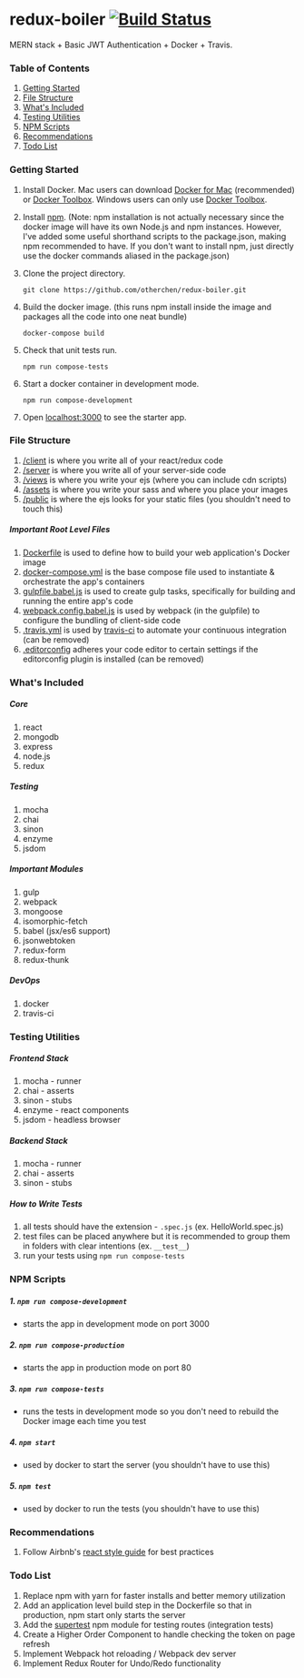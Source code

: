 # redux-boiler [![Build Status](https://travis-ci.org/otherchen/redux-boiler.svg?branch=master)](https://travis-ci.org/otherchen/redux-boiler)
MERN stack + Basic JWT Authentication + Docker + Travis.

### Table of Contents
1. [Getting Started](#getting-started)
1. [File Structure](#file-structure)
1. [What's Included](#whats-included)
1. [Testing Utilities](#testing-utilities)
1. [NPM Scripts](#npm-scripts)
1. [Recommendations](#recommendations)
1. [Todo List](#todo-list)

### Getting Started
1. Install Docker. Mac users can download [Docker for Mac](https://www.docker.com/docker-mac) (recommended) or [Docker Toolbox](https://docs.docker.com/toolbox/toolbox_install_mac/). Windows users can only use [Docker Toolbox](https://docs.docker.com/toolbox/toolbox_install_windows/).

1. Install [npm](https://nodejs.org/en/download/). (Note: npm installation is not actually necessary since the docker image will have its own
Node.js and npm instances. However, I've added some useful shorthand scripts to the package.json, making npm recommended to have. If you don't want to install npm, just directly use the docker commands aliased in the package.json)

1. Clone the project directory.
    ```
    git clone https://github.com/otherchen/redux-boiler.git
    ```

1. Build the docker image. (this runs npm install inside the image and packages all the code into one neat bundle)
    ```
    docker-compose build
    ```

1. Check that unit tests run.
    ```
    npm run compose-tests
    ```

1. Start a docker container in development mode.
    ```
    npm run compose-development
    ```

1. Open [localhost:3000](localhost:3000) to see the starter app.

### File Structure
1. [/client](./client) is where you write all of your react/redux code
2. [/server](./server) is where you write all of your server-side code
3. [/views](./views) is where you write your ejs (where you can include cdn scripts)
4. [/assets](./assets) is where you write your sass and where you place your images
5. [/public](./public) is where the ejs looks for your static files (you shouldn't need to touch this)

##### Important Root Level Files
1. [Dockerfile](./Dockerfile) is used to define how to build your web application's Docker image
2. [docker-compose.yml](./docker-compose.yml) is the base compose file used to instantiate & orchestrate the app's containers
3. [gulpfile.babel.js](./gulpfile.babel.js) is used to create gulp tasks, specifically for building and running the entire app's code
4. [webpack.config.babel.js](./webpack.config.babel.js) is used by webpack (in the gulpfile) to configure the bundling of client-side code
5. [.travis.yml](./.travis.yml) is used by [travis-ci](https://travis-ci.org/) to automate your continuous integration (can be removed)
6. [.editorconfig](./.editorconfig) adheres your code editor to certain settings if the editorconfig plugin is installed (can be removed)

### What's Included

##### Core
1. react
2. mongodb
3. express
4. node.js
5. redux

##### Testing
1. mocha
2. chai
3. sinon
4. enzyme
5. jsdom

##### Important Modules
1. gulp
2. webpack
4. mongoose
7. isomorphic-fetch
8. babel (jsx/es6 support)
9. jsonwebtoken
10. redux-form
11. redux-thunk

##### DevOps
1. docker
2. travis-ci

### Testing Utilities
##### Frontend Stack
1. mocha - runner
2. chai - asserts
3. sinon - stubs
4. enzyme - react components
5. jsdom - headless browser

##### Backend Stack
1. mocha - runner
2. chai - asserts
3. sinon - stubs

##### How to Write Tests
1. all tests should have the extension - `.spec.js` (ex. HelloWorld.spec.js)
2. test files can be placed anywhere but it is recommended to group them in folders with clear intentions (ex. `__test__`)
3. run your tests using `npm run compose-tests`

### NPM Scripts
##### 1. `npm run compose-development`
* starts the app in development mode on port 3000

##### 2. `npm run compose-production`
* starts the app in production mode on port 80

##### 3. `npm run compose-tests`
* runs the tests in development mode so you don't need to rebuild the Docker image each time you test

##### 4. `npm start`
* used by docker to start the server (you shouldn't have to use this)

##### 5. `npm test`
* used by docker to run the tests (you shouldn't have to use this)

### Recommendations
1. Follow Airbnb's [react style guide](https://github.com/airbnb/javascript/tree/master/react) for best practices

### Todo List
1. Replace npm with yarn for faster installs and better memory utilization
2. Add an application level build step in the Dockerfile so that in production, npm start only starts the server
3. Add the [supertest](https://www.npmjs.com/package/supertest) npm module for testing routes (integration tests)
4. Create a Higher Order Component to handle checking the token on page refresh
5. Implement Webpack hot reloading / Webpack dev server
6. Implement Redux Router for Undo/Redo functionality
